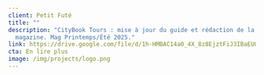 ```yaml
---
client: Petit Futé
title: ""
description: "CityBook Tours : mise à jour du guide et rédaction de la partie
  magazine. Mag Printemps/Été 2025."
link: https://drive.google.com/file/d/1h-HMBAC14a0_4X_8z8EjztFiJ3IBaEUG/view?usp=sharing
cta: En lire plus
image: /img/projects/logo.png
---
```

